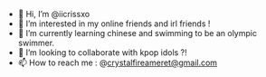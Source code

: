 - 👋 Hi, I’m @iicrissxo
- 👀 I’m interested in my online friends and irl friends !
- 🌱 I’m currently learning chinese and swimming to be an olympic swimmer.
- 💞️ I’m looking to collaborate with kpop idols ?!
- 📫 How to reach me : @crystalfireameret@gmail.com

